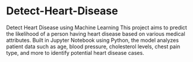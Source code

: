 # Detect-Heart-Disease
Detect Heart Disease using Machine Learning This project aims to predict the likelihood of a person having heart disease based on various medical attributes. Built in Jupyter Notebook using Python, the model analyzes patient data such as age, blood pressure, cholesterol levels, chest pain type, and more to identify potential heart disease cases.
